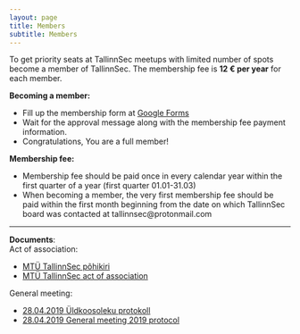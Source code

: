 ```yaml
---
layout: page
title: Members
subtitle: Members
---
```


<p>To get priority seats at TallinnSec meetups with limited number of spots become a member of TallinnSec. The membership fee is <b>12 € per year</b> for each member.
<br>

<div>
<b>Becoming a member:</b>
 <ul>
    <li>
        Fill up the membership form at <a href="https://forms.gle/9fsTbUVDZHE2pEqZ9">Google Forms</a>
    </li>
    <li>
        Wait for the approval message along with the membership fee payment information.
    </li>
    <li>Congratulations, You are a full member!</li>
 </ul>
</div>

<div>
<b>Membership fee:</b>
 <ul>
    <li>
       Membership fee should be paid once in every calendar year within the first quarter of a year (first quarter 01.01-31.03)
    </li>
    <li>
        When becoming a member, the very first membership fee should be paid within the first month beginning from the date on which TallinnSec board was contacted at tallinnsec@protonmail.com
    </li>
  </ul>
</div>
</p>
<hr>

<div>
<div><b>Documents</b>:</div>
Act of association:<br>
<ul>
    <li><a href="/docs/Põhikiri.pdf">MTÜ TallinnSec põhikiri</a></li>
    <li><a href="/docs/ArticleofAssociation.pdf">MTÜ TallinnSec act of association</a></li>
</ul>

General meeting:<br>
<ul>
    <li><a href="/docs/gen2019_EST.pdf">28.04.2019 Üldkoosoleku protokoll</a></li>
    <li><a href="/docs/gen2019_ENG.pdf">28.04.2019 General meeting 2019 protocol</a></li>
</ul>

</div>